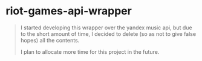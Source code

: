 # riot-games-api-wrapper

> I started developing this wrapper over the yandex music api, but due to the short amount of time, I decided to delete (so as not to give false hopes) all the contents.
> 
> I plan to allocate more time for this project in the future.
